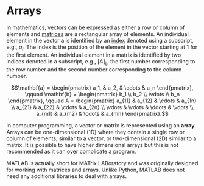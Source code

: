 # Arrays

In mathematics, <a href="https://jonshiach.github.io/LA-book/pages/3.0_Vectors.html" target="_blank">vectors</a> can be expressed as either a row or column of elements and <a href="https://jonshiach.github.io/LA-book/pages/1.0_Matrices.html" target="_blank">matrices</a> are a rectangular array of elements. An individual element in the vector $\mathbf{a}$ is identified by an <a href="https://jonshiach.github.io/LA-book/pages/1.0_Matrices.html#indexing-a-matrix" target="_blank">index</a> denoted using a subscript, e.g., $a_i$. The index is the position of the element in the vector starting at 1 for the first element. An individual element in a matrix is identified by two indices denoted in a subscript, e.g., $[A]_{ij}$, the first number corresponding to the row number and the second number corresponding to the column number.

$$\mathbf{a}  = \begin{pmatrix} a_1, & a_2, & \cdots & a_n \end{pmatrix}, \qquad
  \mathbf{b}  = \begin{pmatrix} b_1 \\ b_2 \\ \vdots \\ b_n \end{pmatrix}, \qquad
  A           = \begin{pmatrix}
            a_{11} & a_{12} & \cdots & a_{1n} \\
            a_{21} & a_{22} & \cdots & a_{2n} \\
            \vdots & \vdots & \ddots & \vdots \\
            a_{m1} & a_{m2} & \cdots & a_{mn}
          \end{pmatrix}.$$

In computer programming, a vector or matrix is represented using an **array**. Arrays can be one-dimensional (1D) where they contain a single row or column of elements, similar to a vector, or two-dimensional (2D) similar to a matrix. It is possible to have higher dimensional arrays but this is not recommended as it can over complicate a program.

MATLAB is actually short for MATrix LABoratory and was originally designed for working with matrices and arrays. Unlike Python, MATLAB does not need any additional libraries to deal with arrays.